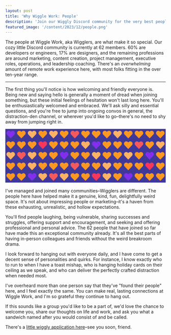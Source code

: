 ```yaml
---
layout: post
title: 'Why Wiggle Work: People'
description: 'Join our Wiggly Discord community for the very best people around.'
featured_image: '/content/2023/12/people.png'
---
```

The people at Wiggle Work, aka Wigglers, are what make it so special. Our cozy little Discord community is currently at 62 members. 60% are developers or engineers, 17% are designers, and the remaining professions are around marketing, content creation, project management, executive roles, operations, and leadership coaching. There's an *overwhelming* amount of remote work experience here, with most folks fitting in the over ten-year range. 

<hr />
The first thing you'll notice is how welcoming and friendly everyone is. Being new and saying hello is generally a moment of dread when joining something, but these initial feelings of hesitation won't last long here. You'll be enthusiastically welcomed and embraced. We'll ask silly and essential questions, and you're free to jump into ongoing convos in general, the distraction-den channel, or wherever you'd like to go–there's no need to shy away from jumping right in. 

![Heart emoji pattern on dark background](/content/2023/12/people.png)

I've managed and joined many communities–Wigglers are different. The people here have helped make it a genuine, kind, fun, delightfully weird space. It's not about impressing people or marketing–it's a haven from these exhausting, unrealistic, and hollow expectations. 

You'll find people laughing, being vulnerable, sharing successes and struggles, offering support and encouragement, and seeking and offering professional and personal advice. The 62 people that have joined so far have made this an exceptional community already. It's all the best parts of having in-person colleagues and friends without the weird breakroom drama. 

I look forward to hanging out with everyone daily, and I have come to get a decent sense of personalities and quirks. For instance, I know exactly who to run to when I have a toast mishap, who is hanging holiday cards on their ceiling as we speak, and who can deliver the perfectly crafted distraction when needed most. 

I've overheard more than one person say that they've "found their people" here, and I feel exactly the same. You can make real, lasting connections at Wiggle Work, and I'm so grateful they continue to hang out.  

If this sounds like a group you'd like to be a part of, we'd love the chance to welcome you, share our thoughts on life and work, and ask you what a sandwich named after you would consist of and be called. 

There's a [little wiggly application here](https://wiggle.work)–see you soon, friend. 



